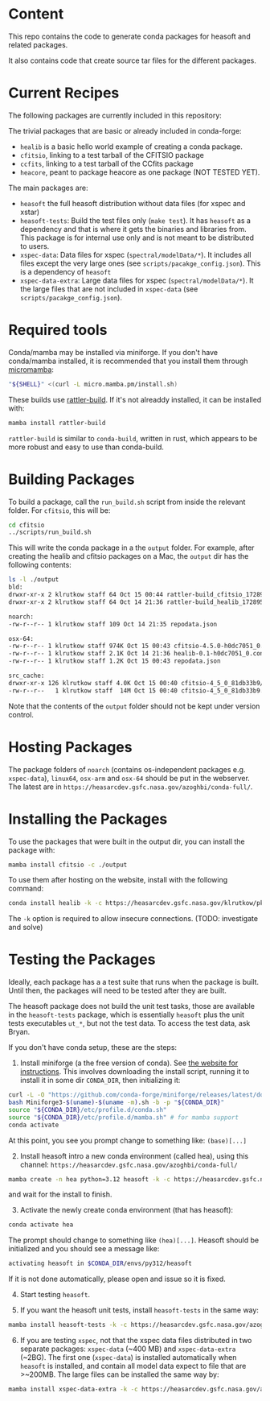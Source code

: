 # Content
This repo contains the code to generate conda packages for heasoft and related
packages.

It also contains code that create source tar files for the different packages.

# Current Recipes


The following packages are currently included in this repository:

The trivial packages that are basic or already included in conda-forge:
- `healib` is a basic hello world example of creating a conda package.
- `cfitsio`, linking to a test tarball of the CFITSIO package
- `ccfits`, linking to a test tarball of the CCfits package
- `heacore`, peant to package heacore as one package (NOT TESTED YET).

The main packages are:
- `heasoft` the full heasoft distribution without data files (for xspec and xstar)
- `heasoft-tests`: Build the test files only (`make test`). It has `heasoft` as a dependency
and that is where it gets the binaries and libraries from. This package is for internal
use only and is not meant to be distributed to users.
- `xspec-data`: Data files for xspec (`spectral/modelData/*`). It includes all files except
the very large ones (see `scripts/pacakge_config.json`). This is a dependency of `heasoft`
- `xspec-data-extra`: Large data files for xspec (`spectral/modelData/*`). It the large files
that are not included in `xspec-data` (see `scripts/pacakge_config.json`).

# Required tools
Conda/mamba may be installed via miniforge. If you don't have conda/mamba installed, it is recommended that you install them through [micromamba](https://mamba.readthedocs.io/en/latest/installation/micromamba-installation.html): 

```sh
"${SHELL}" <(curl -L micro.mamba.pm/install.sh)
```

These builds use [rattler-build](https://github.com/prefix-dev/rattler-build/). If it's not alreaddy installed, it can be installed with:
```sh
mamba install rattler-build
```

`rattler-build` is similar to `conda-build`, written in rust, which appears to be more robust and easy to use than conda-build.

# Building Packages

To build a package, call the `run_build.sh` script from inside the relevant folder. For `cfitsio`, this will be:
```sh
cd cfitsio
../scripts/run_build.sh
```

This will write the conda package in a the `output` folder. For example, after creating the healib and cfitsio packages on a Mac, the `output` dir has the following contents:

```sh
ls -l ./output
bld:
drwxr-xr-x 2 klrutkow staff 64 Oct 15 00:44 rattler-build_cfitsio_1728967256/
drwxr-xr-x 2 klrutkow staff 64 Oct 14 21:36 rattler-build_healib_1728956112/

noarch:
-rw-r--r-- 1 klrutkow staff 109 Oct 14 21:35 repodata.json

osx-64:
-rw-r--r-- 1 klrutkow staff 974K Oct 15 00:43 cfitsio-4.5.0-h0dc7051_0.conda
-rw-r--r-- 1 klrutkow staff 2.1K Oct 14 21:36 healib-0.1-h0dc7051_0.conda
-rw-r--r-- 1 klrutkow staff 1.2K Oct 15 00:43 repodata.json

src_cache:
drwxr-xr-x 126 klrutkow staff 4.0K Oct 15 00:40 cfitsio-4_5_0_81db33b9/
-rw-r--r--   1 klrutkow staff  14M Oct 15 00:40 cfitsio-4_5_0_81db33b9.tar
```

Note that the contents of the `output` folder should not be kept under version control.

# Hosting Packages

The package folders of `noarch` (contains os-independent packages e.g. `xspec-data`), `linux64`,
`osx-arm` and `osx-64` should be put in the webserver. The latest are in `https://heasarcdev.gsfc.nasa.gov/azoghbi/conda-full/`.


# Installing the Packages 

To use the packages that were built in the output dir, you can install the package with:
```sh
mamba install cfitsio -c ./output
```

To use them after hosting on the website, install with the following command:
```sh
conda install healib -k -c https://heasarcdev.gsfc.nasa.gov/klrutkow/pkg_mgrs/
```

The `-k` option is required to allow insecure connections. (TODO: investigate and solve)

# Testing the Packages
Ideally, each package has a a test suite that runs when the package is built. Until then,
the packages will need to be tested after they are built.

The heasoft package does not build the unit test tasks, those are available in the
`heasoft-tests` package, which is essentially `heasoft` plus the unit tests executables
`ut_*`, but not the test data. To access the test data, ask Bryan.

If you don't have conda setup, these are the steps:

1. Install miniforge (a the free version of conda). See 
[the website for instructions](https://github.com/conda-forge/miniforge).
This involves downloading the install script, running it to install it in some dir `CONDA_DIR`, then initializing it:
```sh
curl -L -O "https://github.com/conda-forge/miniforge/releases/latest/download/Miniforge3-$(uname)-$(uname -m).sh"
bash Miniforge3-$(uname)-$(uname -m).sh -b -p "${CONDA_DIR}"
source "${CONDA_DIR}/etc/profile.d/conda.sh"
source "${CONDA_DIR}/etc/profile.d/mamba.sh" # for mamba support
conda activate
```
At this point, you see you prompt change to something like: `(base)[...]`

2. Install heasoft intro a new conda environment (called hea),
using this channel: `https://heasarcdev.gsfc.nasa.gov/azoghbi/conda-full/`
```sh
mamba create -n hea python=3.12 heasoft -k -c https://heasarcdev.gsfc.nasa.gov/azoghbi/conda-full/ -c conda-forge -y
```
and wait for the install to finish.

3. Activate the newly create conda environment (that has heasoft):
```sh
conda activate hea
```
The prompt should change to something like `(hea)[...]`.
Heasoft should be initialized and you should see a message like:
```sh
activating heasoft in $CONDA_DIR/envs/py312/heasoft
```
If it is not done automatically, please open and issue so it is fixed.

4. Start testing `heasoft`.

5. If you want the heasoft unit tests, install `heasoft-tests` in the same way:
```sh
mamba install heasoft-tests -k -c https://heasarcdev.gsfc.nasa.gov/azoghbi/conda-full/
```

6. If you are testing `xspec`, not that the xspec data files distributed in two separate packages:
`xspec-data` (~400 MB) and `xspec-data-extra` (~2BG). The first one (`xspec-data`) is installed automatically when
`heasoft` is installed, and contain all model data expect to file that are >~200MB. The large files
can be installed the same way by:
```sh
mamba install xspec-data-extra -k -c https://heasarcdev.gsfc.nasa.gov/azoghbi/conda-full/
```
